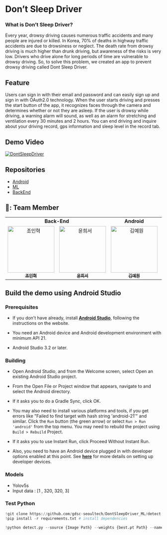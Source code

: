 # Don’t Sleep Driver
### What is Don’t Sleep Driver?
Every year, drowsy driving causes numerous traffic accidents and many people are injured or killed. In Korea, 70% of deaths in highway traffic accidents are due to drowsiness or neglect.
The death rate from drowsy driving is much higher than drunk driving, but awareness of the risks is very low. Drivers who drive alone for long periods of time are vulnerable to drowsy driving.
So, to solve this problem, we created an app to prevent drowsy driving called Dont Sleep Driver.
## Feature
Users can sign in with their email and password and can easily sign up and sign in with OAuth2.0 technology.
When the user starts driving and presses the start button of the app, it recognizes faces through the camera and determines whether or not they are asleep.
If the user is drowsy while driving, a warning alarm will sound, as well as an alarm for stretching and ventilation every 30 minutes and 2 hours.
You can end driving and inquire about your driving record, gps information and sleep level in the record tab.
## Demo Video
[![DontSleepDriver](https://user-images.githubusercontent.com/28949213/160598053-71f9ecef-3304-46b9-bb6c-170dade75c15.png)](https://youtu.be/OeRTsWqkZ1Y)
## Repositories
- [Android](https://github.com/gdsc-seoultech/DontSleepDriver_Android)
- [ML](https://github.com/gdsc-seoultech/DontSleepDriver_ML)
- [BackEnd](https://github.com/gdsc-seoultech/DontSleepDriver_Back)
## 👨‍: Team Member
<table algin="center">
   <tr>
      <td colspan="2" align="center"><strong>Back-End</strong></td>
      <td colspan="1" align="center"><strong>Android</strong></td>
      <td colspan="1" align="center"><strong>ML</strong></td>
   </tr>
  <tr>
     <td align="center">
        <a href="https://github.com/InHyeok-J"><img src="https://avatars.githubusercontent.com/u/28949213?v=4" width="150px" alt="조인혁"/><br /><sub><b>조인혁</b></sub></a>
     </td>
    <td align="center">
    <a href="https://github.com/ehrwk"><img src="https://avatars.githubusercontent.com/u/81352045?v=4" width="150px;" alt="윤희서"/><br /><sub><b>윤희서</b></sub></a><br />
    </td>
     <td align="center">
        <a href="https://github.com/comye1"><img src="https://avatars.githubusercontent.com/u/50735594?v=4" width="150px" alt="김예원"/><br /><sub><b>김예원</b></sub></a>
     </td>
     <td align="center">
        <a href="https://github.com/keonju2"><img src="https://avatars.githubusercontent.com/u/54880474?v=4" width="150px" alt="나건주"/><br /><sub><b>나건주</b></sub></a>
  <tr>
</table> 


## Build the demo using Android Studio

### Prerequisites

*   If you don't have already, install
    **[Android Studio](https://developer.android.com/studio/index.html)**,
    following the instructions on the website.

*   You need an Android device and Android development environment with minimum
    API 21.

*   Android Studio 3.2 or later.

### Building

*   Open Android Studio, and from the Welcome screen, select Open an existing
    Android Studio project.

*   From the Open File or Project window that appears, navigate to and select
    the Android directory.

*   If it asks you to do a Gradle Sync, click OK.

*   You may also need to install various platforms and tools, if you get errors
    like "Failed to find target with hash string 'android-21'" and similar.
    Click the `Run` button (the green arrow) or select `Run > Run 'android'`
    from the top menu. You may need to rebuild the project using `Build >
    Rebuild` Project.

*   If it asks you to use Instant Run, click Proceed Without Instant Run.

*   Also, you need to have an Android device plugged in with developer options
    enabled at this point. See
    **[here](https://developer.android.com/studio/run/device)** for more details
    on setting up developer devices.

### Models

*   Yolov5s
*   Input data : [1 , 320, 320, 3]

### Test Python  
  
```python
!git clone https://github.com/gdsc-seoultech/DontSleepDriver_ML/detect  # clone repo  
!pip install -r requirements.txt # install dependencies  

!python detect.py --source {Image Path} --weights {best.pt Path} --name exp  
```
